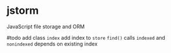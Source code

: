 # jstorm
JavaScript file storage and ORM

#todo
add class `index`
add index to `store`
`find()` calls `indexed` and `nonindexed` depends on existing index